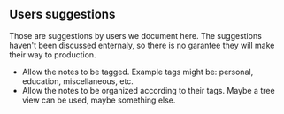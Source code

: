 ## Users suggestions

Those are suggestions by users we document here. The suggestions haven't been discussed enternaly, so there is no garantee they will make their way to production.

* Allow the notes to be tagged. Example tags might be: personal, education, miscellaneous, etc.
* Allow the notes to be organized according to their tags. Maybe a tree view can be used, maybe something else.
